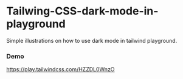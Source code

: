 # Tailwing-CSS-dark-mode-in-playground
Simple illustrations on how to use dark mode in tailwind playground.

### Demo
https://play.tailwindcss.com/HZZDL0WnzO
